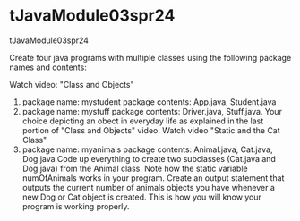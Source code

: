 # tJavaModule03spr24
tJavaModule03spr24

Create four java programs with multiple classes using the following package names and contents:

Watch video: "Class and Objects" 
1) package name: mystudent
   package contents: App.java, Student.java
2) package name: mystuff
   package contents: Driver.java, Stuff.java. Your choice depicting an obect in everyday life as explained in the last portion of "Class and Objects" video.
Watch video "Static and the Cat Class"
3) package name: myanimals
   package contents: Animal.java, Cat.java, Dog.java
   Code up everything to create two subclasses (Cat.java and Dog.java) from the Animal class. Note how the static variable numOfAnimals works in your program.
   Create an output statement that outputs the current number of animals objects you have whenever a new Dog or Cat object is created.
   This is how you will know your program is working properly.      
